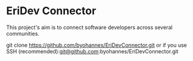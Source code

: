 # EriDev Connector

This project's aim is to connect software developers across several communities.

git clone https://github.com/byohannes/EriDevConnector.git or if you use SSH (recommended):git@github.com:byohannes/EriDevConnector.git 